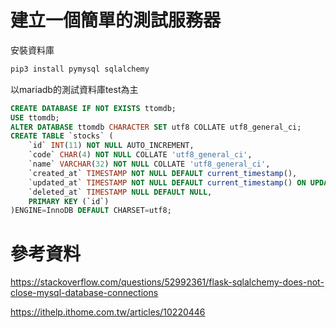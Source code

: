# 建立一個簡單的測試服務器

安裝資料庫
``` bash
pip3 install pymysql sqlalchemy
```
以mariadb的測試資料庫test為主
``` sql
CREATE DATABASE IF NOT EXISTS ttomdb;
USE ttomdb;
ALTER DATABASE ttomdb CHARACTER SET utf8 COLLATE utf8_general_ci;
CREATE TABLE `stocks` (
	`id` INT(11) NOT NULL AUTO_INCREMENT,
	`code` CHAR(4) NOT NULL COLLATE 'utf8_general_ci',
	`name` VARCHAR(32) NOT NULL COLLATE 'utf8_general_ci',
	`created_at` TIMESTAMP NOT NULL DEFAULT current_timestamp(),
	`updated_at` TIMESTAMP NOT NULL DEFAULT current_timestamp() ON UPDATE current_timestamp(),
	`deleted_at` TIMESTAMP NULL DEFAULT NULL,
	PRIMARY KEY (`id`)
)ENGINE=InnoDB DEFAULT CHARSET=utf8;
```


# 參考資料
https://stackoverflow.com/questions/52992361/flask-sqlalchemy-does-not-close-mysql-database-connections

https://ithelp.ithome.com.tw/articles/10220446